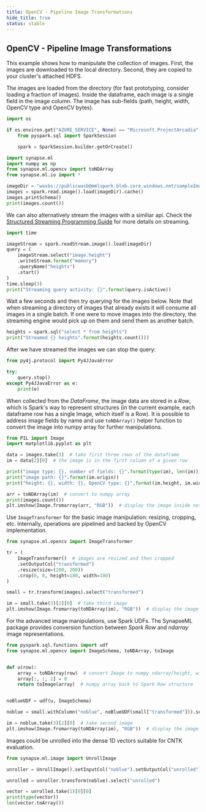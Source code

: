 ```yaml
---
title: OpenCV - Pipeline Image Transformations
hide_title: true
status: stable
---
```

## OpenCV - Pipeline Image Transformations

This example shows how to manipulate the collection of images.
First, the images are downloaded to the local directory.
Second, they are copied to your cluster's attached HDFS.

The images are loaded from the directory (for fast prototyping, consider loading a fraction of
images). Inside the dataframe, each image is a single field in the image column. The image has
sub-fields (path, height, width, OpenCV type and OpenCV bytes).


```python
import os

if os.environ.get("AZURE_SERVICE", None) == "Microsoft.ProjectArcadia":
    from pyspark.sql import SparkSession

    spark = SparkSession.builder.getOrCreate()

import synapse.ml
import numpy as np
from synapse.ml.opencv import toNDArray
from synapse.ml.io import *

imageDir = "wasbs://publicwasb@mmlspark.blob.core.windows.net/sampleImages"
images = spark.read.image().load(imageDir).cache()
images.printSchema()
print(images.count())
```

We can also alternatively stream the images with a similiar api.
Check the [Structured Streaming Programming Guide](https://spark.apache.org/docs/latest/structured-streaming-programming-guide.html)
for more details on streaming.


```python
import time

imageStream = spark.readStream.image().load(imageDir)
query = (
    imageStream.select("image.height")
    .writeStream.format("memory")
    .queryName("heights")
    .start()
)
time.sleep(3)
print("Streaming query activity: {}".format(query.isActive))
```

Wait a few seconds and then try querying for the images below.
Note that when streaming a directory of images that already exists it will
consume all images in a single batch. If one were to move images into the
directory, the streaming engine would pick up on them and send them as
another batch.


```python
heights = spark.sql("select * from heights")
print("Streamed {} heights".format(heights.count()))
```

After we have streamed the images we can stop the query:


```python
from py4j.protocol import Py4JJavaError

try:
    query.stop()
except Py4JJavaError as e:
    print(e)
```

When collected from the *DataFrame*, the image data are stored in a *Row*, which is Spark's way
to represent structures (in the current example, each dataframe row has a single Image, which
itself is a Row).  It is possible to address image fields by name and use `toNDArray()` helper
function to convert the image into numpy array for further manipulations.


```python
from PIL import Image
import matplotlib.pyplot as plt

data = images.take(3)  # take first three rows of the dataframe
im = data[2][0]  # the image is in the first column of a given row

print("image type: {}, number of fields: {}".format(type(im), len(im)))
print("image path: {}".format(im.origin))
print("height: {}, width: {}, OpenCV type: {}".format(im.height, im.width, im.mode))

arr = toNDArray(im)  # convert to numpy array
print(images.count())
plt.imshow(Image.fromarray(arr, "RGB"))  # display the image inside notebook
```

Use `ImageTransformer` for the basic image manipulation: resizing, cropping, etc.
Internally, operations are pipelined and backed by OpenCV implementation.


```python
from synapse.ml.opencv import ImageTransformer

tr = (
    ImageTransformer()  # images are resized and then cropped
    .setOutputCol("transformed")
    .resize(size=(200, 200))
    .crop(0, 0, height=180, width=180)
)

small = tr.transform(images).select("transformed")

im = small.take(3)[2][0]  # take third image
plt.imshow(Image.fromarray(toNDArray(im), "RGB"))  # display the image inside notebook
```

For the advanced image manipulations, use Spark UDFs.
The SynapseML package provides conversion function between *Spark Row* and
*ndarray* image representations.


```python
from pyspark.sql.functions import udf
from synapse.ml.opencv import ImageSchema, toNDArray, toImage


def u(row):
    array = toNDArray(row)  # convert Image to numpy ndarray[height, width, 3]
    array[:, :, 2] = 0
    return toImage(array)  # numpy array back to Spark Row structure


noBlueUDF = udf(u, ImageSchema)

noblue = small.withColumn("noblue", noBlueUDF(small["transformed"])).select("noblue")

im = noblue.take(3)[2][0]  # take second image
plt.imshow(Image.fromarray(toNDArray(im), "RGB"))  # display the image inside notebook
```

Images could be unrolled into the dense 1D vectors suitable for CNTK evaluation.


```python
from synapse.ml.image import UnrollImage

unroller = UnrollImage().setInputCol("noblue").setOutputCol("unrolled")

unrolled = unroller.transform(noblue).select("unrolled")

vector = unrolled.take(1)[0][0]
print(type(vector))
len(vector.toArray())
```


```python

```
